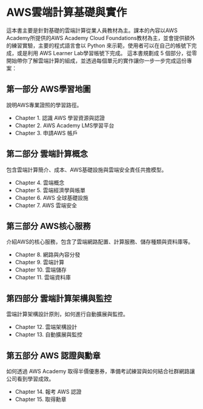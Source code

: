 # AWS雲端計算基礎與實作
這本書主要是針對基礎的雲端計算從業人員教材為主。課本的內容以AWS Academy所提供的AWS Academy Cloud Foundations教材為主，並會提供額外的練習實驗，主要的程式語言會以 Python 來示範，使用者可以在自己的帳號下完成，或是利用 AWS Learner Lab學習帳號下完成。
這本書規劃成 5 個部分，從零開始帶你了解雲端計算的組成，並透過每個單元的實作讓你一步一步完成這份專案：
## 第一部分 AWS學習地圖
說明AWS專業證照的學習路徑。
  - Chapter 1. 認識 AWS 學習資源與認證
  - Chapter 2. AWS Academy LMS學習平台
  - Chapter 3.	申請AWS 帳戶
## 第二部分 雲端計算概念
包含雲端計算簡介、成本、AWS基礎設施與雲端安全責任共擔模型。
  - Chapter 4. 雲端概念
  - Chapter 5. 雲端經濟學與帳單
  - Chapter 6. AWS 全球基礎設施
  - Chapter 7. AWS 雲端安全
## 第三部分 AWS核心服務
介紹AWS的核心服務，包含了雲端網路配置、計算服務、儲存種類與資料庫等。
  - Chapter 8. 網路與內容分發
  - Chapter 9. 雲端計算
  - Chapter 10. 雲端儲存
  - Chapter 11. 雲端資料庫
## 第四部分 雲端計算架構與監控
雲端計算架構設計原則，如何進行自動擴展與監控。
  - Chapter 12. 雲端架構設計
  - Chapter 13. 自動擴展與監控
## 第五部分 AWS 認證與勳章
如何透過 AWS Academy 取得半價優惠券，準備考試練習與如何結合社群網路讓公司看到學習成效。
  - Chapter 14. 報考 AWS 認證
  - Chapter 15. 取得勳章

